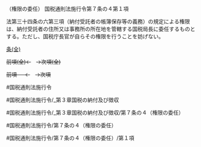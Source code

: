 （権限の委任）
国税通則法施行令第７条の４第１項

法第三十四条の六第三項（納付受託者の帳簿保存等の義務）の規定による権限は、納付受託者の住所又は事務所の所在地を管轄する国税局長に委任するものとする。ただし、国税庁長官が自らその権限を行うことを妨げない。

[条(全)](国税通則法施行＿令＿第７条の４_.md)

~~前項(全)←~~　~~→次項(全)~~

~~前項 　 ←~~　~~→次項~~



#国税通則法施行令

#国税通則法施行令/_第３章国税の納付及び徴収

#国税通則法施行令/_第３章国税の納付及び徴収/第７条の４（権限の委任）

#国税通則法施行令/第７条の４（権限の委任）

#国税通則法施行令/第７条の４（権限の委任）/第１項

